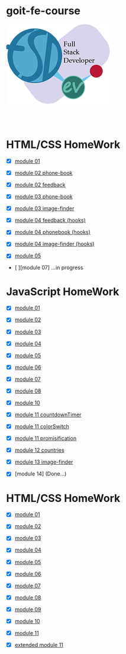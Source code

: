 # goit-fe-course

![Banner](./logo.png)
<br>
<br>
<br>
<br>

# HTML/CSS HomeWork

- [x] [module 01](https://google-barma.github.io/react-hw-01-components/)

- [x] [module 02 phone-book](https://google-barma.github.io/react-hw-02-phonebook/)

- [x] [module 02 feedback](https://github.com/Google-Barma/react-hw-02-feedback)

- [x] [module 03 phone-book](https://google-barma.github.io/react-hw-02-phonebook/)

- [x] [module 03 image-finder](https://google-barma.github.io/react-hw-03-image-finder/)

- [x] [module 04 feedback (hooks)](https://google-barma.github.io/react-hw-04-feedback/)

- [x] [module 04 phonebook (hooks)](https://google-barma.github.io/react-hw-04-phonebook/)

- [x] [module 04 image-finder (hooks)](https://google-barma.github.io/react-hw-04-image-finder/)

- [x] [module 05](https://gb-movies-finder.netlify.app/)

- [ ][module 07] ...in progress

# JavaScript HomeWork

- [x] [module 01](https://google-barma.github.io/goit-fe-course/javaScript/module-01/)

- [x] [module 02](https://google-barma.github.io/goit-fe-course/javaScript/module-02/)

- [x] [module 03](https://google-barma.github.io/goit-fe-course/javaScript/module-03/)

- [x] [module 04](https://google-barma.github.io/goit-fe-course/javaScript/module-04/)

- [x] [module 05](https://google-barma.github.io/goit-fe-course/javaScript/module-05/)

- [x] [module 06](https://google-barma.github.io/goit-fe-course/javaScript/module-06/)

- [x] [module 07](https://google-barma.github.io/goit-fe-course/javaScript/module-07/)

- [x] [module 08](https://google-barma.github.io/goit-fe-course/javaScript/module-08/)

- [x] [module 10](https://google-barma.github.io/hw-js-10-food-shop/)

- [x] [module 11 countdownTimer](https://google-barma.github.io/hw-js-11-countdown-timer/)

- [x] [module 11 colorSwitch](https://google-barma.github.io/hw-js-11-color-switch/)

- [x] [module 11 promisification](https://google-barma.github.io/hw-js-11-promisification/)

- [x] [module 12 countries](https://google-barma.github.io/hw-js-12-countries/)

- [x] [module 13 image-finder](https://google-barma.github.io/hw-js-13-image-finder/)

- [x] [module 14] (Done...)

# HTML/CSS HomeWork

- [x] [module 01](https://google-barma.github.io/goit-fe-course/html-css/module-1-2/)

- [x] [module 02](https://google-barma.github.io/goit-fe-course/html-css/module-02/)

- [x] [module 03](https://google-barma.github.io/goit-fe-course/html-css/module-03/)

- [x] [module 04](https://google-barma.github.io/goit-fe-course/html-css/module-04/)

- [x] [module 05](https://google-barma.github.io/goit-fe-course/html-css/module-05/)

- [x] [module 06](https://google-barma.github.io/goit-fe-course/html-css/module-06/)

- [x] [module 07](https://google-barma.github.io/goit-fe-course/html-css/module-07/)

- [x] [module 08](https://google-barma.github.io/goit-fe-course/html-css/module-08/)

- [x] [module 09](https://google-barma.github.io/goit-fe-course/html-css/module-09/)

- [x] [module 10](https://google-barma.github.io/goit-fe-course/html-css/module-10/)

- [x] [module 11](https://google-barma.github.io/goit-fe-course/html-css/module-11/build/)

- [x] [extended module 11](https://google-barma.github.io/mogo/build/)
